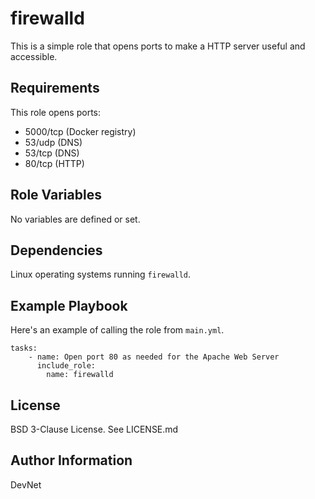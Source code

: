firewalld
=========

This is a simple role that opens ports to make a HTTP server useful and accessible.

Requirements
------------

This role opens ports:

- 5000/tcp (Docker registry)
- 53/udp (DNS)
- 53/tcp (DNS)
- 80/tcp (HTTP)

Role Variables
--------------

No variables are defined or set.

Dependencies
------------

Linux operating systems running `firewalld`.

Example Playbook
----------------

Here's an example of calling the role from `main.yml`.

```
tasks:
    - name: Open port 80 as needed for the Apache Web Server
      include_role:
        name: firewalld
```

License
-------

BSD 3-Clause License. See LICENSE.md

Author Information
------------------

DevNet
